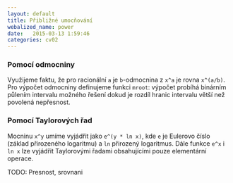 ```yaml
---
layout: default
title: Přibližné umocňování
webalized_name: power
date:   2015-03-13 1:59:46
categories: cv02
---
```


<h3>Pomocí odmocniny</h3>

Využijeme faktu, že pro racionální `a` je `b`-odmocnina z `x^a` je rovna `x^(a/b)`. Pro výpočet odmocniny definujeme funkci `mroot`: výpočet probíhá binárním půlením intervalu možného řešení dokud je rozdíl hranic intervalu větší než povolená nepřesnost.

<script src="http://gist-it.appspot.com/github/OndrejSlamecka/iv122/blob/gh-pages/assets/counting/power.py?slice=6:46"></script>


<h3>Pomocí Taylorových řad</h3>

Mocninu `x^y` umíme vyjádřit jako `e^(y * ln x)`, kde `e` je Eulerovo číslo (základ přirozeného logaritmu) a `ln` přirozený logaritmus. Dále funkce `e^x` i `ln x` lze vyjádřit Taylorovými řadami obsahujícími pouze elementární operace.

<script src="http://gist-it.appspot.com/github/OndrejSlamecka/iv122/blob/gh-pages/assets/counting/power.py?slice=49:88"></script>

TODO: Presnost, srovnani

